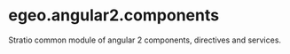 # egeo.angular2.components


Stratio common module of angular 2 components, directives and services.
